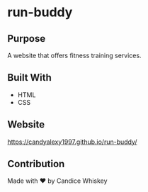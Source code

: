 # run-buddy

## Purpose
A website that offers fitness training services.

## Built With
* HTML
* CSS

## Website
https://candyalexy1997.github.io/run-buddy/

## Contribution
Made with ❤️ by Candice Whiskey

